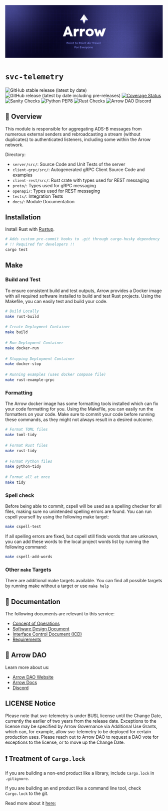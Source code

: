 ![Arrow Banner](https://github.com/Arrow-air/.github/raw/main/profile/assets/arrow_v2_twitter-banner_neu.png)

# `svc-telemetry`

![GitHub stable release (latest by date)](https://img.shields.io/github/v/release/Arrow-air/svc-telemetry?sort=semver&color=green) ![GitHub release (latest by date including pre-releases)](https://img.shields.io/github/v/release/Arrow-air/svc-telemetry?include_prereleases) [![Coverage Status](https://coveralls.io/repos/github/Arrow-air/svc-telemetry/badge.svg?branch=develop)](https://coveralls.io/github/Arrow-air/svc-telemetry)
![Sanity Checks](https://github.com/arrow-air/svc-telemetry/actions/workflows/sanity_checks.yml/badge.svg?branch=develop) ![Python PEP8](https://github.com/arrow-air/svc-telemetry/actions/workflows/python_ci.yml/badge.svg?branch=develop) ![Rust Checks](https://github.com/arrow-air/svc-telemetry/actions/workflows/rust_ci.yml/badge.svg?branch=develop)
![Arrow DAO Discord](https://img.shields.io/discord/853833144037277726?style=plastic)

## :telescope: Overview

This module is responsible for aggregating ADS-B messages from numerous external senders and rebroadcasting a stream (without duplicates) to authenticated listeners, including some within the Arrow network.

Directory:
- `server/src/`: Source Code and Unit Tests of the server
- `client-grpc/src/`: Autogenerated gRPC Client Source Code and examples
- `client-rest/src/`: Rust crate with types used for REST messaging
- `proto/`: Types used for gRPC messaging
- `openapi/`: Types used for REST messaging
- `tests/`: Integration Tests
- `docs/`: Module Documentation

## Installation

Install Rust with [Rustup](https://www.rust-lang.org/tools/install).

```bash
# Adds custom pre-commit hooks to .git through cargo-husky dependency
# !! Required for developers !!
cargo test
```

## Make

### Build and Test

To ensure consistent build and test outputs, Arrow provides a Docker image with all required software installed to build and test Rust projects.
Using the Makefile, you can easily test and build your code.

```bash
# Build Locally
make rust-build

# Create Deployment Container
make build

# Run Deployment Container
make docker-run

# Stopping Deployment Container
make docker-stop

# Running examples (uses docker compose file)
make rust-example-grpc
```

### Formatting

The Arrow docker image has some formatting tools installed which can fix your code formatting for you.
Using the Makefile, you can easily run the formatters on your code.
Make sure to commit your code before running these commands, as they might not always result in a desired outcome.

```bash
# Format TOML files
make toml-tidy

# Format Rust files
make rust-tidy

# Format Python files
make python-tidy

# Format all at once
make tidy
```

### Spell check

Before being able to commit, cspell will be used as a spelling checker for all files, making sure no unintended spelling errors are found.
You can run cspell yourself by using the following make target:
```bash
make cspell-test
```

If all spelling errors are fixed, but cspell still finds words that are unknown, you can add these words to the local project words list by running the following command:
```bash
make cspell-add-words
```

### Other `make` Targets

There are additional make targets available. You can find all possible targets by running make without a target or use `make help`

## :scroll: Documentation
The following documents are relevant to this service:
- [Concept of Operations](./docs/conops.md)
- [Software Design Document](./docs/sdd.md)
- [Interface Control Document (ICD)](./docs/icd.md)
- [Requirements](https://nocodb.arrowair.com/dashboard/#/nc/view/6ffa7547-b2ab-4d02-b5cb-ed2d3c60e2c7)

## :busts_in_silhouette: Arrow DAO
Learn more about us:
- [Arrow DAO Website](https://www.arrowair.com/)
- [Arrow Docs](https://www.arrowair.com/docs/intro)
- [Discord](https://discord.com/invite/arrow)

## LICENSE Notice

Please note that svc-telemetry is under BUSL license until the Change Date, currently the earlier of two years from the release date. Exceptions to the license may be specified by Arrow Governance via Additional Use Grants, which can, for example, allow svc-telemetry to be deployed for certain production uses. Please reach out to Arrow DAO to request a DAO vote for exceptions to the license, or to move up the Change Date.

## :exclamation: Treatment of `Cargo.lock`
If you are building a non-end product like a library, include `Cargo.lock` in `.gitignore`.

If you are building an end product like a command line tool, check `Cargo.lock` to the git. 

Read more about it [here](https://doc.rust-lang.org/cargo/guide/cargo-toml-vs-cargo-lock.html);
